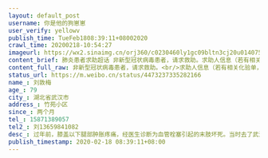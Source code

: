 ```yaml
---
layout: default_post
username: 你是他的狗崽崽
user_verify: yellowv
publish_time: TueFeb1808:39:11+08002020
crawl_time: 20200218-10:54:27
imageurl: https://wx2.sinaimg.cn/orj360/c0230460ly1gc09bltn3cj20u014075w.jpg,https://wx2.sinaimg.cn/orj360/c0230460ly1gc09bm9rfvj20u01nojwz.jpg,https://wx1.sinaimg.cn/orj360/c0230460ly1gc09bmz6bpj20u01woaor.jpg
content_brief: 肺炎患者求助超话 非新型冠状病毒患者，请求救助。求助人信息（若有相关化验单，请上传图片）【姓名】刘敦梅【年龄】79【所在城市】湖北省武汉市【所在小区、社区】竹苑小区【患病时间】两个月【联系方式】15871389057【其他紧急联系人】刘 13659841082【病情描述】过年前，膝盖以下腿部 ...全文
content_full_raw: 非新型冠状病毒患者，请求救助。<br/>求助人信息（若有相关化验单，请上传图片）<br/>【姓名】刘敦梅<br/>【年龄】79<br/>【所在城市】湖北省武汉市<br/>【所在小区、社区】竹苑小区<br/>【患病时间】两个月<br/>【联系方式】15871389057<br/>【其他紧急联系人】刘13659841082<br/>【病情描述】<br/>过年前，膝盖以下腿部肿胀疼痛，经医生诊断为血管栓塞引起的末肢坏死。<br/>当时去了武汉市三医院采取保守治疗，住院调养。过年后疫情严重，医生建议回家护理。<br/>回家后逐渐病情加重，脚背发红，脚趾头两个已坏死发黑，联系了同济外科急诊，需要截肢。<br/>老人没办法吃止疼药，因为肾有问题，吃了之后没办法小解。急需去医院就诊。<br/>可是医院都联系好了，120却不肯来，说只收治新冠病人，和有医院证明的病人，上报到武汉微邻里，让联系社区，社区电话一直打不通，没有人管，老人在家疼的无法入睡。跪求大家帮忙联系一下，给老人一个可以拯救他的车！谢谢了！
status_url: https://m.weibo.cn/status/4473237335282166
name_: 刘敦梅
age_: 79
city_: 湖北省武汉市
address_: 竹苑小区
since_: 两个月
tel_: 15871389057
tel2_: 刘13659841082
desc_: 过年前，膝盖以下腿部肿胀疼痛，经医生诊断为血管栓塞引起的末肢坏死。当时去了武汉市三医院采取保守治疗，住院调养。过年后疫情严重，医生建议回家护理。回家后逐渐病情加重，脚背发红，脚趾头两个已坏死发黑，联系了同济外科急诊，需要截肢。老人没办法吃止疼药，因为肾有问题，吃了之后没办法小解。急需去医院就诊。可是医院都联系好了，120却不肯来，说只收治新冠病人，和有医院证明的病人，上报到武汉微邻里，让联系社区，社区电话一直打不通，没有人管，老人在家疼的无法入睡。跪求大家帮忙联系一下，给老人一个可以拯救他的车！谢谢了！
publish_timestamp: 2020-02-18 08:39:11+08:00
---
```

